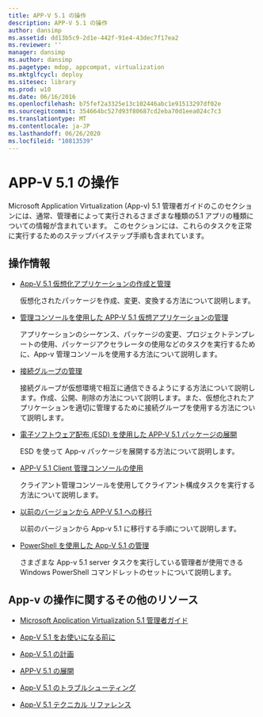 ```yaml
---
title: APP-V 5.1 の操作
description: APP-V 5.1 の操作
author: dansimp
ms.assetid: dd13b5c9-2d1e-442f-91e4-43dec7f17ea2
ms.reviewer: ''
manager: dansimp
ms.author: dansimp
ms.pagetype: mdop, appcompat, virtualization
ms.mktglfcycl: deploy
ms.sitesec: library
ms.prod: w10
ms.date: 06/16/2016
ms.openlocfilehash: b75fef2a3325e13c102446abc1e91513297df02e
ms.sourcegitcommit: 354664bc527d93f80687cd2eba70d1eea024c7c3
ms.translationtype: MT
ms.contentlocale: ja-JP
ms.lasthandoff: 06/26/2020
ms.locfileid: "10813539"
---
```

# APP-V 5.1 の操作


Microsoft Application Virtualization (App-v) 5.1 管理者ガイドのこのセクションには、通常、管理者によって実行されるさまざまな種類の5.1 アプリの種類についての情報が含まれています。 このセクションには、これらのタスクを正常に実行するためのステップバイステップ手順も含まれています。

## 操作情報


-   [App-V 5.1 仮想化アプリケーションの作成と管理](creating-and-managing-app-v-51-virtualized-applications.md)

    仮想化されたパッケージを作成、変更、変換する方法について説明します。

-   [管理コンソールを使用した APP-V 5.1 仮想アプリケーションの管理](administering-app-v-51-virtual-applications-by-using-the-management-console.md)

    アプリケーションのシーケンス、パッケージの変更、プロジェクトテンプレートの使用、パッケージアクセラレータの使用などのタスクを実行するために、App-v 管理コンソールを使用する方法について説明します。

-   [接続グループの管理](managing-connection-groups51.md)

    接続グループが仮想環境で相互に通信できるようにする方法について説明します。作成、公開、削除の方法について説明します。また、仮想化されたアプリケーションを適切に管理するために接続グループを使用する方法について説明します。

-   [電子ソフトウェア配布 (ESD) を使用した APP-V 5.1 パッケージの展開](deploying-app-v-51-packages-by-using-electronic-software-distribution--esd-.md)

    ESD を使って App-v パッケージを展開する方法について説明します。

-   [APP-V 5.1 Client 管理コンソールの使用](using-the-app-v-51-client-management-console.md)

    クライアント管理コンソールを使用してクライアント構成タスクを実行する方法について説明します。

-   [以前のバージョンから APP-V 5.1 への移行](migrating-to-app-v-51-from-a-previous-version.md)

    以前のバージョンから App-v 5.1 に移行する手順について説明します。

-   [PowerShell を使用した App-V 5.1 の管理](administering-app-v-51-by-using-powershell.md)

    さまざまな App-v 5.1 server タスクを実行している管理者が使用できる Windows PowerShell コマンドレットのセットについて説明します。






## App-v の操作に関するその他のリソース


-   [Microsoft Application Virtualization 5.1 管理者ガイド](microsoft-application-virtualization-51-administrators-guide.md)

-   [App-V 5.1 をお使いになる前に](getting-started-with-app-v-51.md)

-   [App-V 5.1 の計画](planning-for-app-v-51.md)

-   [APP-V 5.1 の展開](deploying-app-v-51.md)

-   [App-V 5.1 のトラブルシューティング](troubleshooting-app-v-51.md)

-   [App-V 5.1 テクニカル リファレンス](technical-reference-for-app-v-51.md)

 

 





